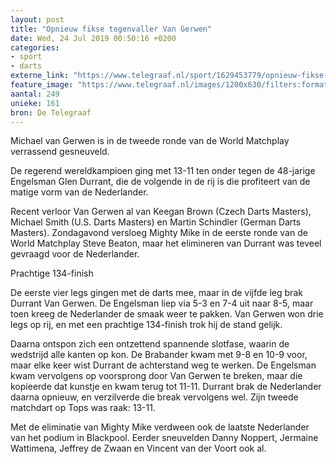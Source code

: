 ```yaml
---
layout: post
title: "Opnieuw fikse tegenvaller Van Gerwen"
date: Wed, 24 Jul 2019 00:50:16 +0200
categories: 
- sport 
- darts 
externe_link: "https://www.telegraaf.nl/sport/1629453779/opnieuw-fikse-tegenvaller-van-gerwen"
feature_image: "https://www.telegraaf.nl/images/1200x630/filters:format(jpeg):quality(80)/cdn-kiosk-api.telegraaf.nl/01100b44-ad9d-11e9-8943-02d1dbdc35d1.jpg"
aantal: 249
unieke: 161
bron: De Telegraaf
---
```


<p class="intro">Michael van Gerwen is in de tweede ronde van de World Matchplay verrassend gesneuveld.</p> <p>De regerend wereldkampioen ging met 13-11 ten onder tegen de 48-jarige Engelsman Glen Durrant, die de volgende in de rij is die profiteert van de matige vorm van de Nederlander.</p><p>Recent verloor Van Gerwen al van Keegan Brown (Czech Darts Masters), Michael Smith (U.S. Darts Masters) en Martin Schindler (German Darts Masters). Zondagavond versloeg Mighty Mike in de eerste ronde van de World Matchplay Steve Beaton, maar het elimineren van Durrant was teveel gevraagd voor de Nederlander.</p><p>Prachtige 134-finish</p><p>De eerste vier legs gingen met de darts mee, maar in de vijfde leg brak Durrant Van Gerwen. De Engelsman liep via 5-3 en 7-4 uit naar 8-5, maar toen kreeg de Nederlander de smaak weer te pakken. Van Gerwen won drie legs op rij, en met een prachtige 134-finish trok hij de stand gelijk.</p><p>Daarna ontspon zich een ontzettend spannende slotfase, waarin de wedstrijd alle kanten op kon. De Brabander kwam met 9-8 en 10-9 voor, maar elke keer wist Durrant de achterstand weg te werken. De Engelsman kwam vervolgens op voorsprong door Van Gerwen te breken, maar die kopieerde dat kunstje en kwam terug tot 11-11. Durrant brak de Nederlander daarna opnieuw, en verzilverde die break vervolgens wel. Zijn tweede matchdart op Tops was raak: 13-11.</p><p>Met de eliminatie van Mighty Mike verdween ook de laatste Nederlander van het podium in Blackpool. Eerder sneuvelden Danny Noppert, Jermaine Wattimena, Jeffrey de Zwaan en Vincent van der Voort ook al.</p>
